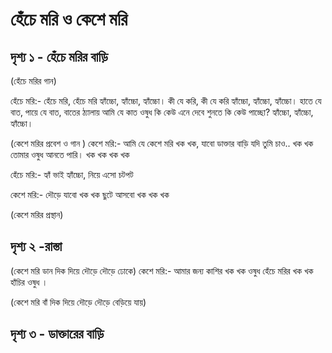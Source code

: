 # হেঁচে মরি ও কেশে মরি

## দৃশ্য ১ - হেঁচে মরির বাড়ি

(হেঁচে মরির গান)

হেঁচে মরি:-
    হেঁচে মরি, হেঁচে মরি 
    হ্যাঁচ্চো, হ্যাঁচ্চো, হ্যাঁচ্চো।
    কী যে করি, কী যে করি
    হ্যাঁচ্চো, হ্যাঁচ্চো, হ্যাঁচ্চো।
    হাতে যে বাত, পায়ে যে বাত,
    বাতের ঠ্যালায় আমি যে কাত
    ওষুধ কি কেউ এনে দেবে
    শুনতে কি কেউ পাচ্ছো?
    হ্যাঁচ্চো, হ্যাঁচ্চো, হ্যাঁচ্চো।

(কেশে মরির প্রবেশ ও গান )
কেশে মরি:-
    আমি যে কেশে মরি
    খক খক, যাবো ডাক্তার বাড়ি
    যদি তুমি চাও.. খক খক
    তোমার ওষুধ আনতে পারি।
    খক খক খক খক

হেঁচে মরি:-
    হ্যাঁ ভাই হ্যাঁচ্চো, নিয়ে এসো চটপট

কেশে মরি:- 
    দৌড়ে যাবো খক খক
    ছুটে আসবো খক খক খক

(কেশে মরির প্রস্থান)

##  দৃশ্য ২ -রাস্তা 
(কেশে মরি ডান দিক দিয়ে দৌড়ে দৌড়ে ঢোকে)
কেশে মরি:- 
    আমার জন্য কাশির খক খক ওষুধ
    হেঁচে মরির খক খক হাঁচির ওষুধ ।

(কেশে মরি বাঁ দিক দিয়ে দৌড়ে দৌড়ে বেড়িয়ে যায়)

## দৃশ্য ৩ - ডাক্তারের বাড়ি 

   

    
 
